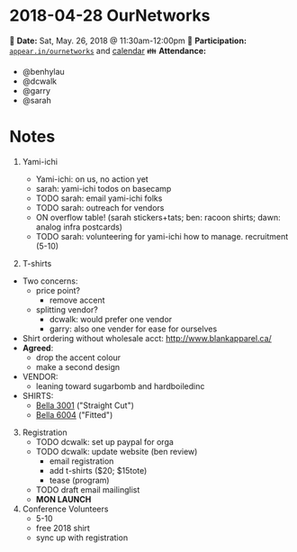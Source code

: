 # 2018-04-28 OurNetworks

:date: **Date:** Sat, May. 26, 2018 @ 11:30am-12:00pm
:raising_hand: **Participation:** [`appear.in/ournetworks`](https://appear.in/ournetworks) and [calendar](https://calendar.google.com/calendar/embed?src=aers7atolh0uurlfmkoki9kikg%40group.calendar.google.com&ctz=America%2FToronto)
:family: **Attendance:**
- @benhylau
- @dcwalk
- @garry
- @sarah

# Notes

1. Yami-ichi
    - Yami-ichi: on us, no action yet
    - sarah: yami-ichi todos on basecamp
    - TODO sarah: email yami-ichi folks
    - TODO sarah: outreach for vendors 
    - ON overflow table! (sarah stickers+tats; ben: racoon shirts; dawn: analog infra postcards)
    - TODO sarah: volunteering for yami-ichi how to manage. recruitment (5-10)

2. T-shirts
- Two concerns:
    - price point?
        - remove accent
    - splitting vendor?
        - dcwalk: would prefer one vendor
        - garry: also one vender for ease for ourselves
- Shirt ordering without wholesale acct: http://www.blankapparel.ca/
- **Agreed**:
    - drop the accent colour
    - make a second design
- VENDOR:
    - leaning toward sugarbomb and hardboiledinc
- SHIRTS:
    - [Bella 3001](https://www.bellacanvas.com/product/3001/Unisex-Jersey-Short-Sleeve-Tee.html) ("Straight Cut")
    - [Bella 6004](https://www.bellacanvas.com/product/6004/Womens-The-Favorite-Tee.html) ("Fitted") 
3. Registration
    - TODO dcwalk: set up paypal for orga
    - TODO dcwalk: update website (ben review)
        - email registration
        - add t-shirts ($20; $15tote)
        - tease (program)
    - TODO draft email mailinglist
    - **MON LAUNCH**
4. Conference Volunteers
    - 5-10
    - free 2018 shirt
    - sync up with registration






